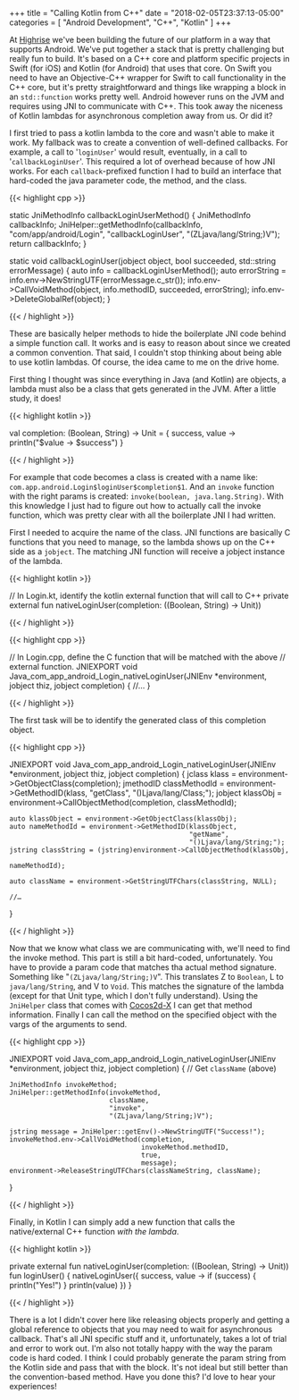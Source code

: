 +++
title = "Calling Kotlin from C++"
date = "2018-02-05T23:37:13-05:00"
categories = [
  "Android Development",
  "C++",
  "Kotlin"
]
+++

At [Highrise](http://www.joinhighrise.com) we've been building the future of our platform in a way that supports Android. We've put together a stack that is pretty challenging but really fun to build. It's based on a C++ core and platform specific projects in Swift (for iOS) and Kotlin (for Android) that uses that core. On Swift you need to have an Objective-C++ wrapper for Swift to call functionality in the C++ core, but it's pretty straightforward and things like wrapping a block in an `std::function` works pretty well. Android however runs on the JVM and requires using JNI to communicate with C++. This took away the niceness of Kotlin lambdas for asynchronous completion away from us. Or did it?

<!--more-->

I first tried to pass a kotlin lambda to the core and wasn't able to make it work. My fallback was to create a convention of well-defined callbacks. For example, a call to '`loginUser`' would result, eventually, in a call to '`callbackLoginUser`'. This required a lot of overhead because of how JNI works. For each `callback`-prefixed function I had to build an interface that hard-coded the java parameter code, the method, and the class.

{{< highlight cpp >}}

 static JniMethodInfo callbackLoginUserMethod() {
     JniMethodInfo callbackInfo;
     JniHelper::getMethodInfo(callbackInfo,
                              "com/app/android/Login",
                              "callbackLoginUser",
                              "(ZLjava/lang/String;)V");
     return callbackInfo;
 }

 static void callbackLoginUser(jobject object, 
 					    	   bool succeeded, 
 					    	   std::string errorMessage) {
     auto info = callbackLoginUserMethod();
     auto errorString = info.env->NewStringUTF(errorMessage.c_str());
     info.env->CallVoidMethod(object, info.methodID, succeeded, errorString);
     info.env->DeleteGlobalRef(object);
 }

{{< / highlight >}}

These are basically helper methods to hide the boilerplate JNI code behind a simple function call. It works and is easy to reason about since we created a common convention. That said, I couldn't stop thinking about being able to use kotlin lambdas. Of course, the idea came to me on the drive home.

First thing I thought was since everything in Java (and Kotlin) are objects, a lambda must also be a class that gets generated in the JVM. After a little study, it does! 

{{< highlight kotlin >}}

 val completion: (Boolean, String) -> Unit = { success, value ->
 	println("$value -> $success")
 }

{{< / highlight >}}

For example that code becomes a class is created with a name like: `com.app.android.Login$loginUser$completion$1`. And an `invoke` function with the right params is created: `invoke(boolean, java.lang.String)`. With this knowledge I just had to figure out how to actually call the invoke function, which was pretty clear with all the boilerplate JNI I had written. 

First I needed to acquire the name of the class. JNI functions are basically C functions that you need to manage, so the lambda shows up on the C++ side as a `jobject`. The matching JNI function will receive a jobject instance of the lambda.

{{< highlight kotlin >}}

 // In Login.kt, identify the kotlin external function that will call to C++
 private external fun nativeLoginUser(completion: ((Boolean, String) -> Unit))

{{< / highlight >}}

{{< highlight cpp >}}

 // In Login.cpp, define the C function that will be matched with the above
 // external function.
 JNIEXPORT
 void Java_com_app_android_Login_nativeLoginUser(JNIEnv *environment, 
 												 jobject thiz, 
 												 jobject completion) {
 	//…
 }

{{< / highlight >}}

The first task will be to identify the generated class of this completion object.

{{< highlight cpp >}}

 JNIEXPORT
 void Java_com_app_android_Login_nativeLoginUser(JNIEnv *environment, 
 												 jobject thiz, 
 												 jobject completion) {
	jclass klass = environment->GetObjectClass(completion);
    jmethodID classMethodId = environment->GetMethodID(klass, 
    												   "getClass", 
    												   "()Ljava/lang/Class;");
    jobject klassObj = environment->CallObjectMethod(completion, classMethodId);

    auto klassObject = environment->GetObjectClass(klassObj);
    auto nameMethodId = environment->GetMethodID(klassObject, 
    	                                         "getName", 
    	                                         "()Ljava/lang/String;");
    jstring classString = (jstring)environment->CallObjectMethod(klassObj, 
    														     nameMethodId);

    auto className = environment->GetStringUTFChars(classString, NULL);

    //…
 }

{{< / highlight >}}

Now that we know what class we are communicating with, we'll need to find the invoke method. This part is still a bit hard-coded, unfortunately. You have to provide a param code that matches tha actual method signature. Something like "`(ZLjava/lang/String;)V`". This translates Z to `Boolean`, L to `java/lang/String`, and V to `Void`. This matches the signature of the lambda (except for that Unit type, which I don't fully understand). Using the `JniHelper` class that comes with [Cocos2d-X](http://www.cocos2d-x.org) I can get that method information. Finally I can call the method on the specified object with the vargs of the arguments to send.

{{< highlight cpp >}}

 JNIEXPORT
 void Java_com_app_android_Login_nativeLoginUser(JNIEnv *environment, 
 												 jobject thiz, 
 												 jobject completion) {
	// Get `className` (above)

    JniMethodInfo invokeMethod;
    JniHelper::getMethodInfo(invokeMethod,
                             className,
                             "invoke",
                             "(ZLjava/lang/String;)V");

    jstring message = JniHelper::getEnv()->NewStringUTF("Success!");
    invokeMethod.env->CallVoidMethod(completion, 
    								 invokeMethod.methodID, 
    								 true, 
    								 message);
    environment->ReleaseStringUTFChars(classNameString, className);
 }

{{< / highlight >}}

Finally, in Kotlin I can simply add a new function that calls the native/external C++ function _with the lambda_.

{{< highlight kotlin >}}

 private external fun nativeLoginUser(completion: ((Boolean, String) -> Unit))
 fun loginUser() {
    nativeLoginUser({ success, value ->
        if (success) {
            println("Yes!")
        }
        println(value)
    })
 }

{{< / highlight >}}

There is a lot I didn't cover here like releasing objects properly and getting a global reference to objects that you may need to wait for asynchronous callback. That's all JNI specific stuff and it, unfortunately, takes a lot of trial and error to work out. I'm also not totally happy with the way the param code is hard coded. I think I could probably generate the param string from the Kotlin side and pass that with the block. It's not ideal but still better than the convention-based method. Have you done this? I'd love to hear your experiences!


